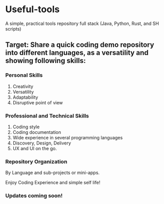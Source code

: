 # Useful-tools
A simple, practical tools repository full stack (Java, Python, Rust, and SH scripts) 

## Target: Share a quick coding demo repository into different languages,  as a versatility and showing following skills:

### Personal Skills
1. Creativity
2. Versatility
3. Adaptability
4. Disruptive point of view

### Professional and Technical Skills
1. Coding style
2. Coding documentation
3. Wide experience in several programming languages
4. Discovery, Design, Delivery
5. UX and UI on the go.

### Repository Organization
By Language and sub-projects or mini-apps.

Enjoy Coding Experience and simple self life!

### Updates coming soon!
